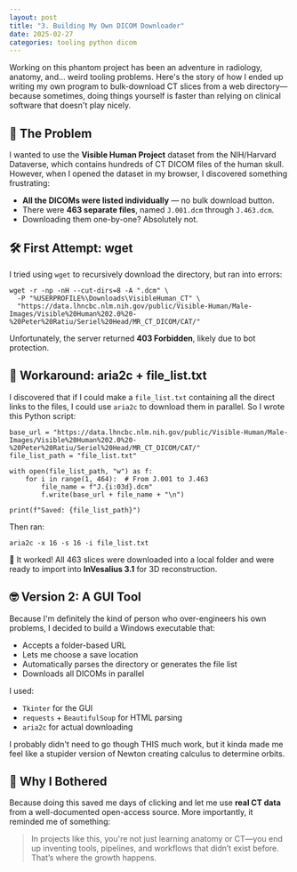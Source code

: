 ```yaml
---
layout: post
title: "3. Building My Own DICOM Downloader"
date: 2025-02-27
categories: tooling python dicom
---
```


<p>Working on this phantom project has been an adventure in radiology, anatomy, and... weird tooling problems. Here's the story of how I ended up writing my own program to bulk-download CT slices from a web directory—because sometimes, doing things yourself is faster than relying on clinical software that doesn't play nicely.</p>

<h2>🧠 The Problem</h2>
<p>I wanted to use the <strong>Visible Human Project</strong> dataset from the NIH/Harvard Dataverse, which contains hundreds of CT DICOM files of the human skull. However, when I opened the dataset in my browser, I discovered something frustrating:</p>

<ul>
  <li><strong>All the DICOMs were listed individually</strong> — no bulk download button.</li>
  <li>There were <strong>463 separate files</strong>, named <code>J.001.dcm</code> through <code>J.463.dcm</code>.</li>
  <li>Downloading them one-by-one? Absolutely not.</li>
</ul>

<h2>🛠️ First Attempt: wget</h2>
<p>I tried using <code>wget</code> to recursively download the directory, but ran into errors:</p>

<pre><code>wget -r -np -nH --cut-dirs=8 -A ".dcm" \
  -P "%USERPROFILE%\Downloads\VisibleHuman_CT" \
  "https://data.lhncbc.nlm.nih.gov/public/Visible-Human/Male-Images/Visible%20Human%202.0%20-%20Peter%20Ratiu/Seriel%20Head/MR_CT_DICOM/CAT/"
</code></pre>

<p>Unfortunately, the server returned <strong>403 Forbidden</strong>, likely due to bot protection.</p>

<h2>🧰 Workaround: aria2c + file_list.txt</h2>
<p>I discovered that if I could make a <code>file_list.txt</code> containing all the direct links to the files, I could use <code>aria2c</code> to download them in parallel. So I wrote this Python script:</p>

<pre><code>base_url = "https://data.lhncbc.nlm.nih.gov/public/Visible-Human/Male-Images/Visible%20Human%202.0%20-%20Peter%20Ratiu/Seriel%20Head/MR_CT_DICOM/CAT/"
file_list_path = "file_list.txt"

with open(file_list_path, "w") as f:
    for i in range(1, 464):  # From J.001 to J.463
        file_name = f"J.{i:03d}.dcm"
        f.write(base_url + file_name + "\n")

print(f"Saved: {file_list_path}")
</code></pre>

<p>Then ran:</p>

<pre><code>aria2c -x 16 -s 16 -i file_list.txt
</code></pre>

<p>🚀 It worked! All 463 slices were downloaded into a local folder and were ready to import into <strong>InVesalius 3.1</strong> for 3D reconstruction.</p>

<h2>🤓 Version 2: A GUI Tool</h2>
<p>Because I'm definitely the kind of person who over-engineers his own problems, I decided to build a Windows executable that:</p>

<ul>
  <li>Accepts a folder-based URL</li>
  <li>Lets me choose a save location</li>
  <li>Automatically parses the directory or generates the file list</li>
  <li>Downloads all DICOMs in parallel</li>
</ul>

<p>I used:</p>
<ul>
  <li><code>Tkinter</code> for the GUI</li>
  <li><code>requests</code> + <code>BeautifulSoup</code> for HTML parsing</li>
  <li><code>aria2c</code> for actual downloading</li>
</ul>

<p>I probably didn't need to go though THIS much work, but it kinda made me feel like a stupider version of Newton creating calculus to determine orbits.</p>

<h2>🎯 Why I Bothered</h2>
<p>Because doing this saved me days of clicking and let me use <strong>real CT data</strong> from a well-documented open-access source. More importantly, it reminded me of something:</p>

<blockquote>
<p>In projects like this, you're not just learning anatomy or CT—you end up inventing tools, pipelines, and workflows that didn’t exist before. That’s where the growth happens.</p>
</blockquote>

